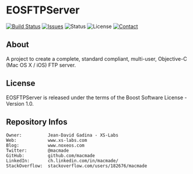 EOSFTPServer
============

[![Build Status](https://img.shields.io/travis/macmade/EOSFTPServer.svg?branch=master&style=flat)](https://travis-ci.org/macmade/EOSFTPServer)
[![Issues](http://img.shields.io/github/issues/macmade/EOSFTPServer.svg?style=flat)](https://github.com/macmade/EOSFTPServer/issues)
![Status](https://img.shields.io/badge/status-inactive-lightgray.svg?style=flat)
![License](https://img.shields.io/badge/license-boost-brightgreen.svg?style=flat)
[![Contact](https://img.shields.io/badge/contact-@macmade-blue.svg?style=flat)](https://twitter.com/macmade)

About
-----

A project to create a complete, standard compliant, multi-user, Objective-C (Mac OS X / iOS) FTP server.

License
-------

EOSFTPServer is released under the terms of the Boost Software License - Version 1.0.

Repository Infos
----------------

    Owner:			Jean-David Gadina - XS-Labs
    Web:			www.xs-labs.com
    Blog:			www.noxeos.com
    Twitter:		@macmade
    GitHub:			github.com/macmade
    LinkedIn:		ch.linkedin.com/in/macmade/
    StackOverflow:	stackoverflow.com/users/182676/macmade